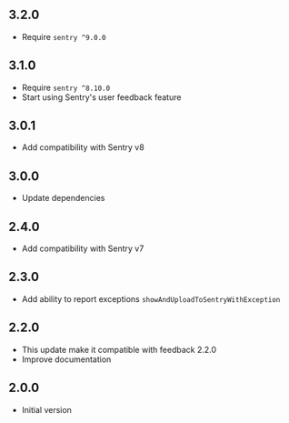 ## 3.2.0

* Require `sentry ^9.0.0`

## 3.1.0

* Require `sentry ^8.10.0`
* Start using Sentry's user feedback feature

## 3.0.1

* Add compatibility with Sentry v8

## 3.0.0

* Update dependencies

## 2.4.0

* Add compatibility with Sentry v7

## 2.3.0

* Add ability to report exceptions `showAndUploadToSentryWithException`

## 2.2.0

* This update make it compatible with feedback 2.2.0
* Improve documentation

## 2.0.0

* Initial version
